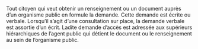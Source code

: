 Tout citoyen qui veut obtenir un renseignement ou un document auprès d’un organisme public en formule la demande. Cette demande est écrite ou verbale. Lorsqu’il s’agit d’une consultation sur place, la demande verbale est assortie d’un écrit.
Ladite demande d’accès est adressée aux supérieurs hiérarchiques de l’agent public qui détient le document ou le renseignement au sein de l’organisme public.